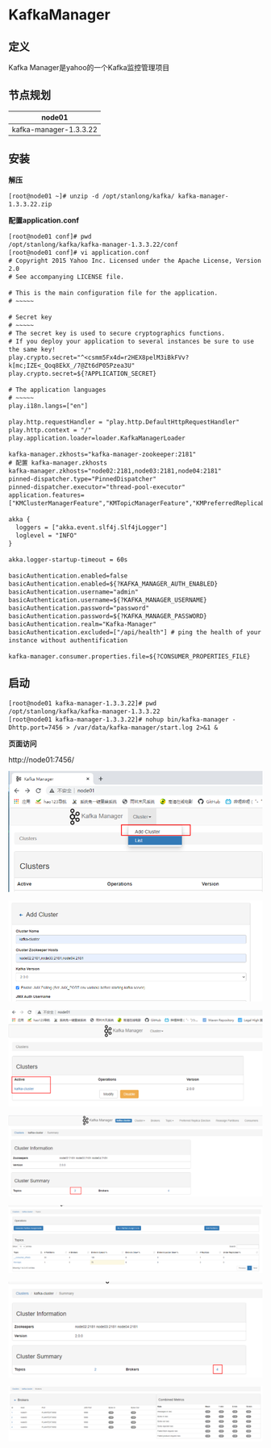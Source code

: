 # KafkaManager

## 定义

Kafka Manager是yahoo的一个Kafka监控管理项目

## 节点规划

| node01                 |
| ---------------------- |
| kafka-manager-1.3.3.22 |

## 安装

**解压**

```shell
[root@node01 ~]# unzip -d /opt/stanlong/kafka/ kafka-manager-1.3.3.22.zip
```

**配置application.conf**

```shell
[root@node01 conf]# pwd
/opt/stanlong/kafka/kafka-manager-1.3.3.22/conf
[root@node01 conf]# vi application.conf
# Copyright 2015 Yahoo Inc. Licensed under the Apache License, Version 2.0
# See accompanying LICENSE file.

# This is the main configuration file for the application.
# ~~~~~

# Secret key
# ~~~~~
# The secret key is used to secure cryptographics functions.
# If you deploy your application to several instances be sure to use the same key!
play.crypto.secret="^<csmm5Fx4d=r2HEX8pelM3iBkFVv?k[mc;IZE<_Qoq8EkX_/7@Zt6dP05Pzea3U"
play.crypto.secret=${?APPLICATION_SECRET}

# The application languages
# ~~~~~
play.i18n.langs=["en"]

play.http.requestHandler = "play.http.DefaultHttpRequestHandler"
play.http.context = "/"
play.application.loader=loader.KafkaManagerLoader

kafka-manager.zkhosts="kafka-manager-zookeeper:2181"
# 配置 kafka-manager.zkhosts
kafka-manager.zkhosts="node02:2181,node03:2181,node04:2181"
pinned-dispatcher.type="PinnedDispatcher"
pinned-dispatcher.executor="thread-pool-executor"
application.features=["KMClusterManagerFeature","KMTopicManagerFeature","KMPreferredReplicaElectionFeature","KMReassignPartitionsFeature"]

akka {
  loggers = ["akka.event.slf4j.Slf4jLogger"]
  loglevel = "INFO"
}

akka.logger-startup-timeout = 60s

basicAuthentication.enabled=false
basicAuthentication.enabled=${?KAFKA_MANAGER_AUTH_ENABLED}
basicAuthentication.username="admin"
basicAuthentication.username=${?KAFKA_MANAGER_USERNAME}
basicAuthentication.password="password"
basicAuthentication.password=${?KAFKA_MANAGER_PASSWORD}
basicAuthentication.realm="Kafka-Manager"
basicAuthentication.excluded=["/api/health"] # ping the health of your instance without authentification

kafka-manager.consumer.properties.file=${?CONSUMER_PROPERTIES_FILE}
```

## 启动

```shell
[root@node01 kafka-manager-1.3.3.22]# pwd
/opt/stanlong/kafka/kafka-manager-1.3.3.22
[root@node01 kafka-manager-1.3.3.22]# nohup bin/kafka-manager -Dhttp.port=7456 > /var/data/kafka-manager/start.log 2>&1 &
```

**页面访问**

http://node01:7456/

![](./doc/06.png)

![](./doc/07.png)

![](./doc/08.png)

![](./doc/09.png)

![](./doc/10.png)

![](./doc/11.png)

![](./doc/12.png)